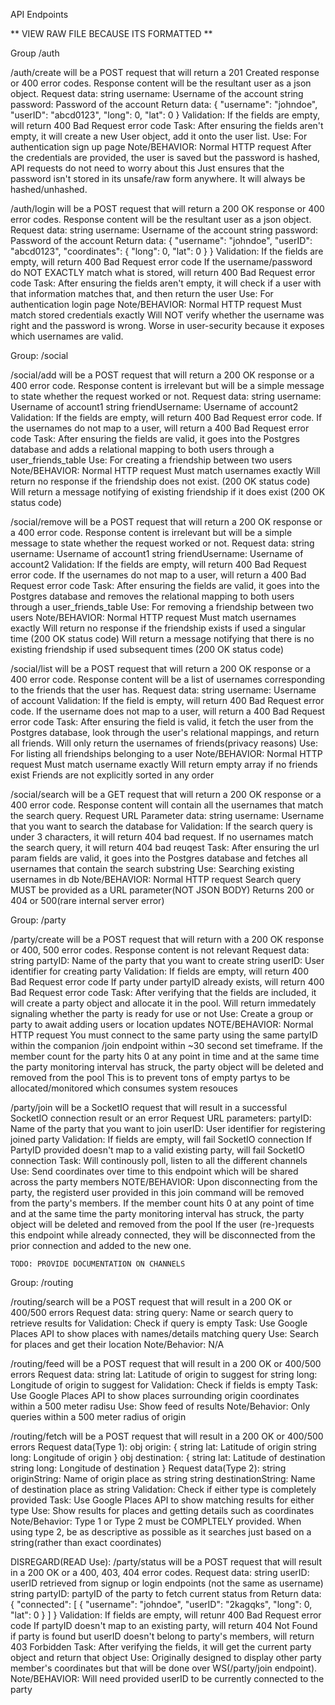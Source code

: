 API Endpoints

** VIEW RAW FILE BECAUSE ITS FORMATTED **


Group /auth

/auth/create will be a POST request that will return a 201 Created response or 400 error codes. Response content will be the resultant user as a json object.
    Request data:
        string username: Username of the account
        string password: Password of the account
    Return data:
        {
            "username": "johndoe",
            "userID": "abcd0123",
            "long": 0,
            "lat": 0
        }
    Validation:
        If the fields are empty, will return 400 Bad Request error code
    Task:
        After ensuring the fields aren't empty, it will create a new User object, add it onto the user list.
    Use:
        For authentication sign up page
    Note/BEHAVIOR:
        Normal HTTP request
        After the credentials are provided, the user is saved but the password is hashed, API requests do not need to worry about this
            Just ensures that the password isn't stored in its unsafe/raw form anywhere. It will always be hashed/unhashed.

/auth/login will be a POST request that will return a 200 OK response or 400 error codes. Response content will be the resultant user as a json object.
    Request data:
        string username: Username of the account
        string password: Password of the account
    Return data:
        {
            "username": "johndoe",
            "userID": "abcd0123",
            "coordinates": {
                "long": 0,
                "lat": 0
            }
        }
    Validation:
        If the fields are empty, will return 400 Bad Request error code
        If the username/password do NOT EXACTLY match what is stored, will return 400 Bad Request error code
    Task:
        After ensuring the fields aren't empty, it will check if a user with that information matches that, and then return the user
    Use:
        For authentication login page
    Note/BEHAVIOR:
        Normal HTTP request
        Must match stored credentials exactly
            Will NOT verify whether the username was right and the password is wrong.
                Worse in user-security because it exposes which usernames are valid.
        

Group: /social

/social/add will be a POST request that will return a 200 OK response or a 400 error code. Response content is irrelevant but will be a simple message to state whether the request worked or not.
    Request data:
        string username: Username of account1
        string friendUsername: Username of account2
    Validation:
        If the fields are empty, will return 400 Bad Request error code.
        If the usernames do not map to a user, will return a 400 Bad Request error code
    Task:
        After ensuring the fields are valid, it goes into the Postgres database and adds a relational mapping to both users through a user_friends_table
    Use:
        For creating a friendship between two users
    Note/BEHAVIOR:
        Normal HTTP request
        Must match usernames exactly
        Will return no response if the friendship does not exist. (200 OK status code)
        Will return a message notifying of existing friendship if it does exist (200 OK status code)

/social/remove will be a POST request that will return a 200 OK response or a 400 error code. Response content is irrelevant but will be a simple message to state whether the request worked or not.
    Request data:
        string username: Username of account1
        string friendUsername: Username of account2
    Validation:
        If the fields are empty, will return 400 Bad Request error code.
        If the usernames do not map to a user, will return a 400 Bad Request error code
    Task:
        After ensuring the fields are valid, it goes into the Postgres database and removes the relational mapping to both users through a user_friends_table
    Use:
        For removing a friendship between two users
    Note/BEHAVIOR:
        Normal HTTP request
        Must match usernames exactly
        Will return no response if the friendship exists if used a singular time (200 OK status code)
        Will return a message notifying that there is no existing friendship if used subsequent times (200 OK status code)

/social/list will be a POST request that will return a 200 OK response or a 400 error code. Response content will be a list of usernames corresponding to the friends that the user has.
    Request data:
        string username: Username of account
    Validation:
        If the field is empty, will return 400 Bad Request error code.
        If the username does not map to a user, will return a 400 Bad Request error code
    Task:
        After ensuring the field is valid, it fetch the user from the Postgres database, look through the user's relational mappings, and return all friends. Will only return the usernames of friends(privacy reasons)
    Use:
        For listing all friendships belonging to a user
    Note/BEHAVIOR:
        Normal HTTP request
        Must match username exactly
        Will return empty array if no friends exist
        Friends are not explicitly sorted in any order

/social/search will be a GET request that will return a 200 OK response or a 400 error code. Response content will contain all the usernames that match the search query.
    Request URL Parameter data:
        string username: Username that you want to search the database for
    Validation:
        If the search query is under 3 characters, it will return 404 bad request.
        If no usernames match the search query, it will return 404 bad reuqest
    Task:
        After ensuring the url param fields are valid, it goes into the Postgres database and fetches all usernames that contain the search substring
    Use:
        Searching existing usernames in db
    Note/BEHAVIOR:
        Normal HTTP request
        Search query MUST be provided as a URL parameter(NOT JSON BODY)
        Returns 200 or 404 or 500(rare internal server error)


Group: /party

/party/create will be a POST request that will return with a 200 OK response or 400, 500 error codes. Response content is not relevant
    Request data:
        string partyID: Name of the party that you want to create
        string userID: User identifier for creating party
    Validation:
        If fields are empty, will return 400 Bad Request error code
        If party under partyID already exists, will return 400 Bad Request error code
    Task:
        After verifying that the fields are included, it will create a party object and allocate it in the pool.
        Will return immedately signaling whether the party is ready for use or not
    Use:
        Create a group or party to await adding users or location updates
    NOTE/BEHAVIOR:
        Normal HTTP request
        You must connect to the same party using the same partyID within the companion /join endpoint within ~30 second set timeframe.
        If the member count for the party hits 0 at any point in time and at the same time the party monitoring interval has struck, the party object will be deleted and removed from the pool
        This is to prevent tons of empty partys to be allocated/monitored which consumes system resouces

/party/join will be a SocketIO request that will result in a successful SocketIO connection result or an error
    Request URL parameters:
        partyID: Name of the party that you want to join
        userID: User identifier for registering joined party
    Validation:
        If fields are empty, will fail SocketIO connection
        If PartyID provided doesn't map to a valid existing party, will fail SocketIO connection
    Task:
        Will continously poll, listen to all the different channels
    Use:
        Send coordinates over time to this endpoint which will be shared across the party members
    NOTE/BEHAVIOR:
        Upon disconnecting from the party, the registerd user provided in this join command will be removed from the party's members.
        If the member count hits 0 at any point of time and at the same time the party monitoring interval has struck, the party object will be deleted and removed from the pool
        If the user (re-)requests this endpoint while already connected, they will be disconnected from the prior connection and added to the new one.

    TODO: PROVIDE DOCUMENTATION ON CHANNELS


Group: /routing

/routing/search will be a POST request that will result in a 200 OK or 400/500 errors
    Request data:
        string query: Name or search query to retrieve results for
    Validation:
        Check if query is empty
    Task:
        Use Google Places API to show places with names/details matching query
    Use:
        Search for places and get their location
    Note/Behavior:
        N/A

/routing/feed will be a POST request that will result in a 200 OK or 400/500 errors
    Request data:
        string lat: Latitude of origin to suggest for
        string long: Longitude of origin to suggest for
    Validation:
        Check if fields is empty
    Task:
        Use Google Places API to show places surrounding origin coordinates within a 500 meter radisu
    Use:
        Show feed of results
    Note/Behavior:
        Only queries within a 500 meter radius of origin

/routing/fetch will be a POST request that will result in a 200 OK or 400/500 errors
    Request data(Type 1):
        obj origin: {
            string lat: Latitude of origin
            string long: Longitude of origin
        }
        obj destination: {
            string lat: Latitude of destination
            string long: Longitude of destination
        }
    Request data(Type 2):
        string originString: Name of origin place as string
        string destinationString: Name of destination place as string
    Validation:
        Check if either type is completely provided
    Task:
        Use Google Places API to show matching results for either type
    Use:
        Show results for places and getting details such as coordinates
    Note/Behavior:
        Type 1 or Type 2 must be COMPLTELY provided.
        When using type 2, be as descriptive as possible as it searches just based on a string(rather than exact coordinates)
    





DISREGARD(READ Use):
/party/status will be a POST request that will result in a 200 OK or a 400, 403, 404 error codes.
    Request data:
        string userID: userID retrieved from signup or login endpoints (not the same as username)
        string partyID: partyID of the party to fetch current status from
    Return data:
        {
            "connected": [
                {
                    "username": "johndoe",
                    "userID": "2kagqks",
                    "long": 0,
                    "lat": 0
                }
            ]
        }
    Validation:
        If fields are empty, will retunr 400 Bad Request error code
        If partyID doesn't map to an existing party, will return 404 Not Found
        if party is found but userID doesn't belong to party's members, will return 403 Forbidden
    Task:
        After verifying the fields, it will get the current party object and return that object
    Use:
        Originally designed to display other party member's coordinates but that will be done over WS(/party/join endpoint). 
    Note/BEHAVIOR:
        Will need provided userID to be currently connected to the party

